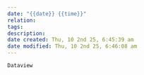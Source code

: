 ```yaml
---
date: "{{date}} {{time}}"
relation:
tags:
description:
date created: Thu, 10 2nd 25, 6:45:39 am
date modified: Thu, 10 2nd 25, 6:46:08 am
---
```

```
Dataview
```
